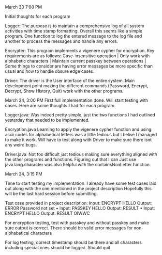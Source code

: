 March 23 7:00 PM

Initial thoughts for each program

Logger: 
The purpose is to maintain a comprehensive log of all system activities with time stamp formatting. Overall this seems like a simple program. 
One function to log the entered message to the log file and another to process the messages and handle any errors.  

Encrypter: 
This program implements a vigenere cypher for encryption. Key requirements are as follows: 
Case-insensitive operation |
Only work with alphabetic characters |
Maintain current passkey between operations |
Some things to consider are having error messages be more specific than usual and how to handle obsure edge cases. 

Driver: 
The driver is the User interface of the entire system. Main development point making the different commands 
(Password,
Encrypt,
Decrypt,
Show History,
Quit) 
work with the other programs. 

March 24, 3:00 PM
First full implementation done. Will start testing with cases. Here are some thoughts I had for each program. 

Logger.java: 
Was indeed pretty simple, just the two functions I had outlined yesterday that needed to be implemented. 

Encryption.java
Learning to apply the vigenere cypher function and using ascii codes for alphabetical letters was a little tedious but 
I belive I managed to make it work. Will have to test along with Driver to make sure there isnt any weird bugs.

Driver.java:
Not too difficult just tedious making sure everything aligned with the other programs and functions. Figuring out that I can 
Just use java.lang.character was also helpful with the containsNonLetter function. 

March 24, 3:15 PM

Time to start testing my implementation. I already have some test cases laid out along with the one mentioned in the project description
Hopefully this will be the last hard session before submitting. 

Test case provided in project description: 
Input:   ENCRYPT HELLO
Output: ERROR Password not set
• Input: PASSKEY HELLO
Output: RESULT
• Input: ENCRYPT HELLO
Output: RESULT OIWWC

For encryption testing, test with passkey and without passkey and make sure output is correct. There should be valid error messages
for non-alphabetical characters

For log testing, correct timestamp should be there and all characters including special ones should be logged. Should quit.
